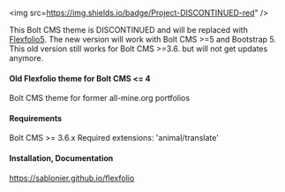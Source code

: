 <img src=https://img.shields.io/badge/Project-DISCONTINUED-red" />

This Bolt CMS theme is DISCONTINUED and will be replaced with [Flexfolio5](https://www.github.com/sablonier/flexfolio5). The new version will work with Bolt CMS >=5 and Bootstrap 5. This old version still works for Bolt CMS >=3.6. but will not get updates anymore.

#### Old Flexfolio theme for Bolt CMS <= 4
Bolt CMS theme for former all-mine.org portfolios

#### Requirements
Bolt CMS >= 3.6.x
Required extensions: 'animal/translate'

#### Installation, Documentation
https://sablonier.github.io/flexfolio

